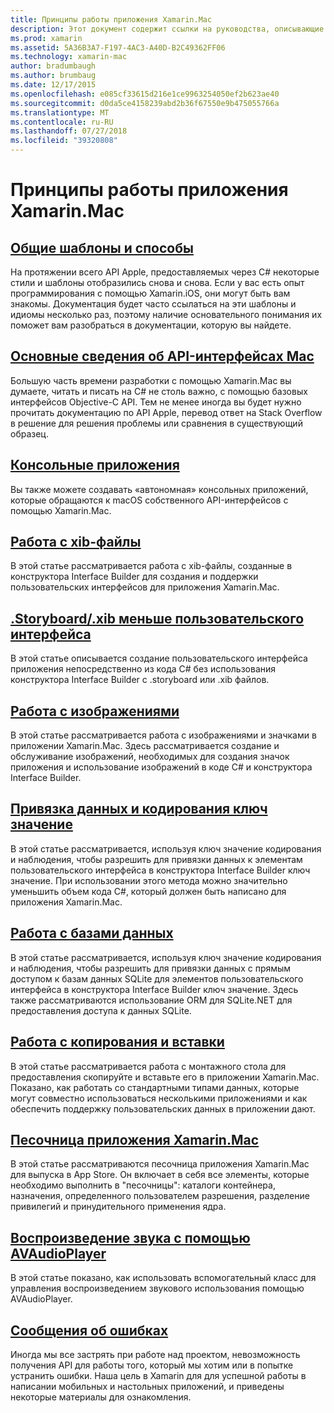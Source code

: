 ```yaml
---
title: Принципы работы приложения Xamarin.Mac
description: Этот документ содержит ссылки на руководства, описывающие основные понятия, необходимые для понимания при разработке приложений Xamarin.Mac.
ms.prod: xamarin
ms.assetid: 5A36B3A7-F197-4AC3-A40D-B2C49362FF06
ms.technology: xamarin-mac
author: bradumbaugh
ms.author: brumbaug
ms.date: 12/17/2015
ms.openlocfilehash: e085cf33615d216e1ce9963254050ef2b623ae40
ms.sourcegitcommit: d0da5ce4158239abd2b36f67550e9b475055766a
ms.translationtype: MT
ms.contentlocale: ru-RU
ms.lasthandoff: 07/27/2018
ms.locfileid: "39320808"
---
```

# <a name="xamarinmac-application-fundamentals"></a>Принципы работы приложения Xamarin.Mac

## <a name="common-patterns-and-idiomsmacapp-fundamentalspatternsmd"></a>[Общие шаблоны и способы](~/mac/app-fundamentals/patterns.md)

На протяжении всего API Apple, предоставляемых через C# некоторые стили и шаблоны отобразились снова и снова. Если у вас есть опыт программирования с помощью Xamarin.iOS, они могут быть вам знакомы. Документация будет часто ссылаться на эти шаблоны и идиомы несколько раз, поэтому наличие основательного понимания их поможет вам разобраться в документации, которую вы найдете.

## <a name="understanding-mac-apismacapp-fundamentalsmac-apismd"></a>[Основные сведения об API-интерфейсах Mac](~/mac/app-fundamentals/mac-apis.md)

Большую часть времени разработки с помощью Xamarin.Mac вы думаете, читать и писать на C# не столь важно, с помощью базовых интерфейсов Objective-C API. Тем не менее иногда вы будет нужно прочитать документацию по API Apple, перевод ответ на Stack Overflow в решение для решения проблемы или сравнения в существующий образец.

## <a name="console-appsmacapp-fundamentalsconsolemd"></a>[Консольные приложения](~/mac/app-fundamentals/console.md)

Вы также можете создавать «автономная» консольных приложений, которые обращаются к macOS собственного API-интерфейсов с помощью Xamarin.Mac.

## <a name="working-with-xib-filesmacapp-fundamentalsxibmd"></a>[Работа с xib-файлы](~/mac/app-fundamentals/xib.md)

В этой статье рассматривается работа с xib-файлы, созданные в конструктора Interface Builder для создания и поддержки пользовательских интерфейсов для приложения Xamarin.Mac.

## <a name="storyboardxib-less-user-interface-designmacapp-fundamentalsxibless-uimd"></a>[.Storyboard/.xib меньше пользовательского интерфейса](~/mac/app-fundamentals/xibless-ui.md)

В этой статье описывается создание пользовательского интерфейса приложения непосредственно из кода C# без использования конструктора Interface Builder с .storyboard или .xib файлов.

## <a name="working-with-imagesmacapp-fundamentalsimagemd"></a>[Работа с изображениями](~/mac/app-fundamentals/image.md)

В этой статье рассматривается работа с изображениями и значками в приложении Xamarin.Mac. Здесь рассматривается создание и обслуживание изображений, необходимых для создания значок приложения и использование изображений в коде C# и конструктора Interface Builder.

## <a name="data-binding-and-key-value-codingmacapp-fundamentalsdatabindingmd"></a>[Привязка данных и кодирования ключ значение](~/mac/app-fundamentals/databinding.md)

В этой статье рассматривается, используя ключ значение кодирования и наблюдения, чтобы разрешить для привязки данных к элементам пользовательского интерфейса в конструктора Interface Builder ключ значение. При использовании этого метода можно значительно уменьшить объем кода C#, который должен быть написано для приложения Xamarin.Mac. 

## <a name="working-with-databasesmacapp-fundamentalsdatabasesmd"></a>[Работа с базами данных](~/mac/app-fundamentals/databases.md)

В этой статье рассматривается, используя ключ значение кодирования и наблюдения, чтобы разрешить для привязки данных с прямым доступом к базам данных SQLite для элементов пользовательского интерфейса в конструктора Interface Builder ключ значение. Здесь также рассматриваются использование ORM для SQLite.NET для предоставления доступа к данных SQLite.

## <a name="working-with-copy-and-pastemacapp-fundamentalscopy-pastemd"></a>[Работа с копирования и вставки](~/mac/app-fundamentals/copy-paste.md)

В этой статье рассматривается работа с монтажного стола для предоставления скопируйте и вставьте его в приложении Xamarin.Mac. Показано, как работать со стандартными типами данных, которые могут совместно использоваться несколькими приложениями и как обеспечить поддержку пользовательских данных в приложении дают.

## <a name="sandboxing-a-xamarinmac-appmacapp-fundamentalssandboxingmd"></a>[Песочница приложения Xamarin.Mac](~/mac/app-fundamentals/sandboxing.md)

В этой статье рассматриваются песочница приложения Xamarin.Mac для выпуска в App Store. Он включает в себя все элементы, которые необходимо выполнить в "песочницы": каталоги контейнера, назначения, определенного пользователем разрешения, разделение привилегий и принудительного применения ядра.

## <a name="playing-sound-with-avaudioplayermacapp-fundamentalssoundsmd"></a>[Воспроизведение звука с помощью AVAudioPlayer](~/mac/app-fundamentals/sounds.md)

В этой статье показано, как использовать вспомогательный класс для управления воспроизведением звукового использования помощью AVAudioPlayer.

## <a name="reporting-bugsmacapp-fundamentalstroubleshootingmd"></a>[Сообщения об ошибках](~/mac/app-fundamentals/troubleshooting.md)

Иногда мы все застрять при работе над проектом, невозможность получения API для работы того, который мы хотим или в попытке устранить ошибки. Наша цель в Xamarin для для успешной работы в написании мобильных и настольных приложений, и приведены некоторые материалы для ознакомления.

